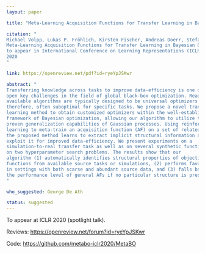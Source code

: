 ```yaml
---
layout: paper

title: "Meta-Learning Acquisition Functions for Transfer Learning in Bayesian Optimization"

citation: "
Michael Volpp, Lukas P. Fröhlich, Kirsten Fischer, Andreas Doerr, Stefan Falkner, Frank Hutter, Christian Daniel,
Meta-Learning Acquisition Functions for Transfer Learning in Bayesian Optimization,
to appear in International Conference on Learning Representations (ICLR), 
2020
"

link: https://openreview.net/pdf?id=ryeYpJSKwr

abstract: "
Transferring knowledge across tasks to improve data-efficiency is one of the
open key challenges in the field of global black-box optimization. Readily
available algorithms are typically designed to be universal optimizers and,
therefore, often suboptimal for specific tasks. We propose a novel transfer
learning method to obtain customized optimizers within the well-established
framework of Bayesian optimization, allowing our algorithm to utilize the
proven generalization capabilities of Gaussian processes. Using reinforcement
learning to meta-train an acquisition function (AF) on a set of related tasks,
the proposed method learns to extract implicit structural information and to
exploit it for improved data-efficiency. We present experiments on a
simulation-to-real transfer task as well as on several synthetic functions and
on two hyperparameter search problems. The results show that our
algorithm (1) automatically identifies structural properties of objective
functions from available source tasks or simulations, (2) performs favourably
in settings with both scarse and abundant source data, and (3) falls back to
the performance level of general AFs if no particular structure is present.
"

who_suggested: George De Ath

status: suggested
---
```


To appear at ICLR 2020 (spotlight talk).

Reviews: <https://openreview.net/forum?id=ryeYpJSKwr>

Code: <https://github.com/metabo-iclr2020/MetaBO>
